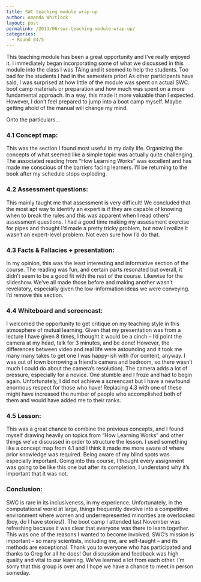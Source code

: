 ```yaml
---
title: SWC teaching module wrap-up
author: Amanda Whitlock
layout: post
permalink: /2013/06/swc-teaching-module-wrap-up/
categories:
  - Round 04/5
---
```

This teaching module has been a great opportunity and I&#8217;ve really enjoyed it. I immediately began incorporating some of what we discussed in this module into the class I was TAing and it seemed to help the students. Too bad for the students I had in the semesters prior! As other participants have said, I was surprised at how little of the module was spent on actual SWC. boot camp materials or preparation and how much was spent on a more fundamental approach. In a way, this made it more valuable than I expected. However, I don’t feel prepared to jump into a boot camp myself. Maybe getting ahold of the manual will change my mind.

Onto the particulars&#8230;

### 4.1 Concept map:

This was the section I found most useful in my daily life. Organizing the concepts of what seemed like a simple topic was actually quite challenging. The associated reading from &#8220;How Learning Works&#8221; was excellent and has made me conscious of the barriers facing learners. I&#8217;ll be returning to the book after my schedule stops exploding.

### 4.2 Assessment questions:

This mainly taught me that assessment is very difficult! We concluded that the most apt way to identify an expert is if they are capable of knowing when to break the rules and this was apparent when I read others&#8217; assessment questions. I had a good time making my assessment exercise for pipes and thought I&#8217;d made a pretty tricky problem, but now I realize it wasn&#8217;t an expert-level problem. Not even sure how I&#8217;d do that.

### 4.3 Facts & Fallacies + presentation:

In my opinion, this was the least interesting and informative section of the course. The reading was fun, and certain parts resonated but overall, it didn&#8217;t seem to be a good fit with the rest of the course. Likewise for the slideshow. We&#8217;ve all made those before and making another wasn&#8217;t revelatory, especially given the low-information ideas we were conveying. I&#8217;d remove this section.

### 4.4 Whiteboard and screencast:

I welcomed the opportunity to get critique on my teaching style in this atmosphere of mutual learning. Given that my presentation was from a lecture I have given 8 times, I thought it would be a cinch &#8211; I&#8217;d point the camera at my head, talk for 3 minutes, and be done! However, the differences between video and real life were astounding and it took me many many takes to get one I was happy-ish with (for content, anyway. I was out of town borrowing a friend&#8217;s camera and bedroom, so there wasn&#8217;t much I could do about the camera&#8217;s resolution). The camera adds a lot of pressure, especially for a novice. One stumble and I froze and had to begin again. Unfortunately, I did not achieve a screencast but I have a newfound enormous respect for those who have! Replacing 4.3 with one of these might have increased the number of people who accomplished both of them and would have added me to their ranks.

### 4.5 Lesson:

This was a great chance to combine the previous concepts, and I found myself drawing heavily on topics from &#8220;How Learning Works&#8221; and other things we&#8217;ve discussed in order to structure the lesson. I used something like a concept map from 4.1 and I think it made me more aware of where prior knowledge was required. Being aware of my blind spots was especially important. Going into this course, I thought every assignment was going to be like this one but after its completion, I understand why it’s important that it was not.

### Conclusion:

SWC is rare in its inclusiveness, in my experience. Unfortunately, in the computational world at large, things frequently devolve into a competitive environment where women and underrepresented minorities are overlooked (boy, do I have stories!). The boot camp I attended last November was refreshing because it was clear that everyone was there to learn together. This was one of the reasons I wanted to become involved. SWC’s mission is important &#8211; so many scientists, including me, are self-taught &#8211; and its methods are exceptional. Thank you to everyone who has participated and thanks to Greg for all he does! Our discussion and feedback was high quality and vital to our learning. We&#8217;ve learned a lot from each other. I&#8217;m sorry that this group is over and I hope we have a chance to meet in person someday.